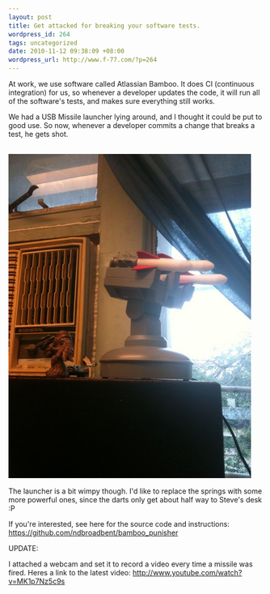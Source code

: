```yaml
---
layout: post
title: Get attacked for breaking your software tests.
wordpress_id: 264
tags: uncategorized
date: 2010-11-12 09:38:09 +08:00
wordpress_url: http://www.f-77.com/?p=264
---
```

At work, we use software called Atlassian Bamboo. It does CI (continuous integration) for us, so whenever a developer updates the code, it will run all of the software's tests, and makes sure everything still works.

We had a USB Missile launcher lying around, and I thought it could be put to good use. So now, whenever a developer commits a change that breaks a test, he gets shot.

<br>
<a href="/images/posts/2010/11/Photo-Nov-11-17-21-55.jpg">
<img src="/images/posts/2010/11/Photo-Nov-11-17-21-55.jpg" alt="CI Sentinel is waiting for your mistake" title="CI Sentinel" width="480px" class="size-full wp-image-268" />
</a>
<br>

The launcher is a bit wimpy though. I'd like to replace the springs with some more powerful ones, since the darts only get about half way to Steve's desk :P

If you're interested, see here for the source code and instructions:
<a href="https://github.com/ndbroadbent/bamboo_punisher">https://github.com/ndbroadbent/bamboo_punisher</a>

UPDATE:

I attached a webcam and set it to record a video every time a missile was fired. Heres a link to the latest video:  http://www.youtube.com/watch?v=MK1p7Nz5c9s

